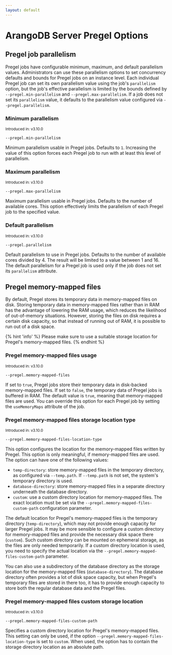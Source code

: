 ```yaml
---
layout: default
---
```

# ArangoDB Server Pregel Options

## Pregel job parallelism

Pregel jobs have configurable minimum, maximum, and default parallelism values.
Administrators can use these parallelism options to set concurrency defaults and bounds 
for Pregel jobs on an instance level. Each individual Pregel job can set its own parallelism 
value using the job's `parallelism` option, but the job's effective parallelism is limited by 
the bounds defined by `--pregel.min-parallelism` and `--pregel.max-parallelism`. 
If a job does not set its `parallelism` value, it defaults to the parallelism value
configured via `--pregel.parallelism`.

### Minimum parallelism

<small>Introduced in: v3.10.0</small>

`--pregel.min-parallelism`

Minimum parallelism usable in Pregel jobs. Defaults to `1`.
Increasing the value of this option forces each Pregel job to run with at least this
level of parallelism.

### Maximum parallelism

<small>Introduced in: v3.10.0</small>

`--pregel.max-parallelism`

Maximum parallelism usable in Pregel jobs. Defaults to the number of available cores.
This option effectively limits the parallelism of each Pregel job to the specified value.

### Default parallelism

<small>Introduced in: v3.10.0</small>

`--pregel.parallelism`

Default parallelism to use in Pregel jobs. Defaults to the number of available cores
divided by 4. The result will be limited to a value between 1 and 16.
The default parallelism for a Pregel job is used only if the job does not set its
`parallelism` attribute.

## Pregel memory-mapped files

By default, Pregel stores its temporary data in memory-mapped files on disk.
Storing temporary data in memory-mapped files rather than in RAM has the advantage of
lowering the RAM usage, which reduces the likelihood of out-of-memory situations.
However, storing the files on disk requires a certain disk capacity, so that instead of running out
of RAM, it is possible to run out of a disk space.

{% hint 'info' %}
Please make sure to use a suitable storage location for Pregel's memory-mapped
files.
{% endhint %}

### Pregel memory-mapped files usage

<small>Introduced in: v3.10.0</small>

`--pregel.memory-mapped-files`

If set to `true`, Pregel jobs store their temporary data in disk-backed 
memory-mapped files. If set to `false`, the temporary data of Pregel jobs is buffered 
in RAM. 
The default value is `true`, meaning that memory-mapped files are used. 
You can override this option for each Pregel job by setting the `useMemoryMaps` attribute
of the job.

### Pregel memory-mapped files storage location type

<small>Introduced in: v3.10.0</small>

`--pregel.memory-mapped-files-location-type`

This option configures the location for the memory-mapped files written by Pregel. 
This option is only meaningful, if memory-mapped files are used. 
The option can have one of the following values:

- `temp-directory`: store memory-mapped files in the temporary directory,
  as configured via `--temp.path`. If `--temp.path` is not set, the
  system's temporary directory is used.
- `database-directory`: store memory-mapped files in a separate directory
  underneath the database directory.
- `custom`: use a custom directory location for memory-mapped files. The
  exact location must be set via the `--pregel.memory-mapped-files-custom-path`
  configuration parameter.

The default location for Pregel's memory-mapped files is the temporary directory 
(`temp-directory`), which may not provide enough capacity for larger Pregel jobs.
It may be more sensible to configure a custom directory for memory-mapped files
and provide the necessary disk space there (`custom`). 
Such custom directory can be mounted on ephemeral storage, as the files are only 
needed temporarily. If a custom directory location is used, you need to specify 
the actual location via the `--pregel.memory-mapped-files-custom-path` parameter.

You can also use a subdirectory of the database directory
as the storage location for the memory-mapped files (`database-directory`).
The database directory often provides a lot of disk space capacity, but when 
Pregel's temporary files are stored in there too, it has to provide enough capacity 
to store both the regular database data and the Pregel files.

### Pregel memory-mapped files custom storage location

<small>Introduced in: v3.10.0</small>

`--pregel.memory-mapped-files-custom-path`

Specifies a custom directory location for Pregel's memory-mapped files.
This setting can only be used, if the option `--pregel.memory-mapped-files-location-type` 
is set to `custom`. When used, the option has to contain the storage directory
location as an absolute path.
